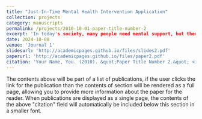 ```yaml
---
title: "Just-In-Time Mental Health Intervention Application"
collection: projects
category: manuscripts
permalink: /projects/2010-10-01-paper-title-number-2
excerpt: 'In today's society, many people need mental support, but there are often obstacles.When people are in their most vulnerable states, providing timely assistance is of the utmost priority. I believe in using technology to resolve this issue.'
date: 2024-10-08
venue: 'Journal 1'
slidesurl: 'http://academicpages.github.io/files/slides2.pdf'
paperurl: 'http://academicpages.github.io/files/paper2.pdf'
citation: 'Your Name, You. (2010). &quot;Paper Title Number 2.&quot; <i>Journal 1</i>. 1(2).'
---
```


The contents above will be part of a list of publications, if the user clicks the link for the publication than the contents of section will be rendered as a full page, allowing you to provide more information about the paper for the reader. When publications are displayed as a single page, the contents of the above "citation" field will automatically be included below this section in a smaller font.